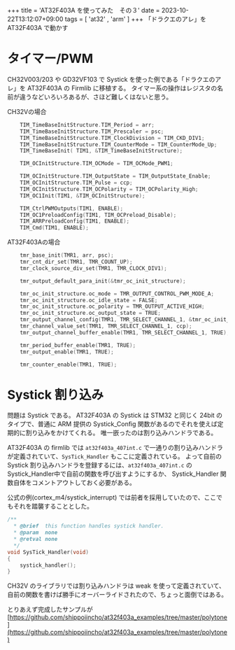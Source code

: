 +++
title = 'AT32F403A を使ってみた　その３'
date = 2023-10-22T13:12:07+09:00
tags =  [ 'at32' , 'arm' ]
+++
「ドラクエのアレ」を AT32F403A で動かす

# タイマー/PWM 

CH32V003/203 や GD32VF103 で Systick を使った例である「ドラクエのアレ」を AT32F403A の Firmlib に移植する。
タイマー系の操作はレジスタの名前が違うなどいろいろあるが、さほど難しくはないと思う。<br>

CH32Vの場合
```C
    TIM_TimeBaseInitStructure.TIM_Period = arr;
    TIM_TimeBaseInitStructure.TIM_Prescaler = psc;
    TIM_TimeBaseInitStructure.TIM_ClockDivision = TIM_CKD_DIV1;
    TIM_TimeBaseInitStructure.TIM_CounterMode = TIM_CounterMode_Up;
    TIM_TimeBaseInit( TIM1, &TIM_TimeBaseInitStructure);

    TIM_OCInitStructure.TIM_OCMode = TIM_OCMode_PWM1;

    TIM_OCInitStructure.TIM_OutputState = TIM_OutputState_Enable;
    TIM_OCInitStructure.TIM_Pulse = ccp;
    TIM_OCInitStructure.TIM_OCPolarity = TIM_OCPolarity_High;
    TIM_OC1Init(TIM1, &TIM_OCInitStructure);

    TIM_CtrlPWMOutputs(TIM1, ENABLE);
    TIM_OC1PreloadConfig(TIM1, TIM_OCPreload_Disable);
    TIM_ARRPreloadConfig(TIM1, ENABLE);
    TIM_Cmd(TIM1, ENABLE);
```

AT32F403Aの場合
```C
    tmr_base_init(TMR1, arr, psc);
    tmr_cnt_dir_set(TMR1, TMR_COUNT_UP);
    tmr_clock_source_div_set(TMR1, TMR_CLOCK_DIV1);

    tmr_output_default_para_init(&tmr_oc_init_structure);

    tmr_oc_init_structure.oc_mode = TMR_OUTPUT_CONTROL_PWM_MODE_A;
    tmr_oc_init_structure.oc_idle_state = FALSE;
    tmr_oc_init_structure.oc_polarity = TMR_OUTPUT_ACTIVE_HIGH;
    tmr_oc_init_structure.oc_output_state = TRUE;
    tmr_output_channel_config(TMR1, TMR_SELECT_CHANNEL_1, &tmr_oc_init_structure);
    tmr_channel_value_set(TMR1, TMR_SELECT_CHANNEL_1, ccp);
    tmr_output_channel_buffer_enable(TMR1, TMR_SELECT_CHANNEL_1, TRUE);

    tmr_period_buffer_enable(TMR1, TRUE);
    tmr_output_enable(TMR1, TRUE);

    tmr_counter_enable(TMR1, TRUE);
```

# Systick 割り込み

問題は Systick である。
AT32F403A の Systick は STM32 と同じく 24bit のタイプで、普通に ARM 提供の Systick_Config 関数があるのでそれを使えば定期的に割り込みをかけてくれる。
唯一嵌ったのは割り込みハンドラである。<br>

AT32F403A の firmlib では `at32f403a_407int.c` で一通りの割り込みハンドラが定義されていて、`SysTick_Handler` もここに定義されている。
よって自前の Systick 割り込みハンドラを登録するには、`at32f403a_407int.c` の Systick_Handler中で自前の関数を呼び出すようにするか、
Systick_Handler 関数自体をコメントアウトしておく必要がある。<br>

公式の例(cortex_m4/systick_interrupt) では前者を採用していたので、ここでもそれを踏襲することとした。

```C
/**
  * @brief  this function handles systick handler.
  * @param  none
  * @retval none
  */
void SysTick_Handler(void)
{
    systick_handler();
}
```

CH32V のライブラリでは割り込みハンドラは weak を使って定義されていて、自前の関数を書けば勝手にオーバーライドされたので、ちょっと面倒ではある。<br>
 
とりあえず完成したサンプルが[https://github.com/shippoiincho/at32f403a_examples/tree/master/polytone](https://github.com/shippoiincho/at32f403a_examples/tree/master/polytone)
